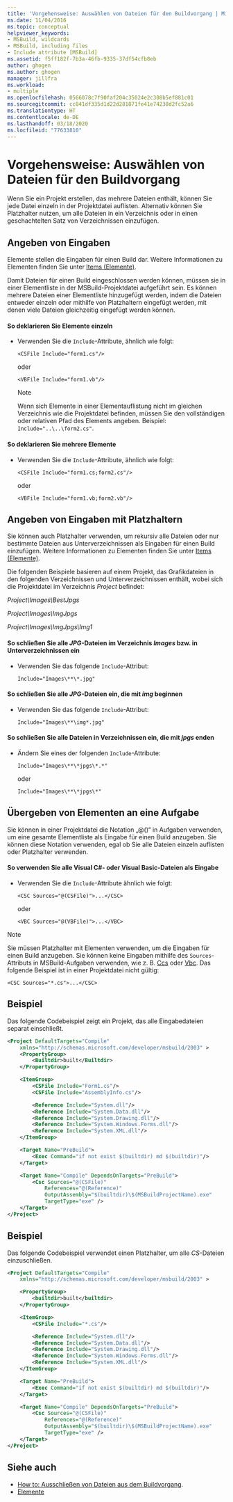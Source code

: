 ```yaml
---
title: 'Vorgehensweise: Auswählen von Dateien für den Buildvorgang | Microsoft-Dokumentation'
ms.date: 11/04/2016
ms.topic: conceptual
helpviewer_keywords:
- MSBuild, wildcards
- MSBuild, including files
- Include attribute [MSBuild]
ms.assetid: f5ff182f-7b3a-46fb-9335-37df54cfb8eb
author: ghogen
ms.author: ghogen
manager: jillfra
ms.workload:
- multiple
ms.openlocfilehash: 0566078c7f90faf204c35024e2c308b5ef881c01
ms.sourcegitcommit: cc841df335d1d22d281871fe41e74238d2fc52a6
ms.translationtype: HT
ms.contentlocale: de-DE
ms.lasthandoff: 03/18/2020
ms.locfileid: "77633810"
---
```

# <a name="how-to-select-the-files-to-build"></a>Vorgehensweise: Auswählen von Dateien für den Buildvorgang

Wenn Sie ein Projekt erstellen, das mehrere Dateien enthält, können Sie jede Datei einzeln in der Projektdatei auflisten. Alternativ können Sie Platzhalter nutzen, um alle Dateien in ein Verzeichnis oder in einen geschachtelten Satz von Verzeichnissen einzufügen.

## <a name="specify-inputs"></a>Angeben von Eingaben

Elemente stellen die Eingaben für einen Build dar. Weitere Informationen zu Elementen finden Sie unter [Items (Elemente)](../msbuild/msbuild-items.md).

Damit Dateien für einen Build eingeschlossen werden können, müssen sie in einer Elementliste in der MSBuild-Projektdatei aufgeführt sein. Es können mehrere Dateien einer Elementliste hinzugefügt werden, indem die Dateien entweder einzeln oder mithilfe von Platzhaltern eingefügt werden, mit denen viele Dateien gleichzeitig eingefügt werden können.

#### <a name="to-declare-items-individually"></a>So deklarieren Sie Elemente einzeln

- Verwenden Sie die `Include`-Attribute, ähnlich wie folgt:

    `<CSFile Include="form1.cs"/>`

    oder

    `<VBFile Include="form1.vb"/>`

    > [!NOTE]
    > Wenn sich Elemente in einer Elementauflistung nicht im gleichen Verzeichnis wie die Projektdatei befinden, müssen Sie den vollständigen oder relativen Pfad des Elements angeben. Beispiel: `Include="..\..\form2.cs"`.

#### <a name="to-declare-multiple-items"></a>So deklarieren Sie mehrere Elemente

- Verwenden Sie die `Include`-Attribute, ähnlich wie folgt:

    `<CSFile Include="form1.cs;form2.cs"/>`

    oder

    `<VBFile Include="form1.vb;form2.vb"/>`

## <a name="specify-inputs-with-wildcards"></a>Angeben von Eingaben mit Platzhaltern

Sie können auch Platzhalter verwenden, um rekursiv alle Dateien oder nur bestimmte Dateien aus Unterverzeichnissen als Eingaben für einen Build einzufügen. Weitere Informationen zu Elementen finden Sie unter [Items (Elemente)](../msbuild/msbuild-items.md).

Die folgenden Beispiele basieren auf einem Projekt, das Grafikdateien in den folgenden Verzeichnissen und Unterverzeichnissen enthält, wobei sich die Projektdatei im Verzeichnis *Project* befindet:

*Project\Images\BestJpgs*

*Project\Images\ImgJpgs*

*Project\Images\ImgJpgs\Img1*

#### <a name="to-include-all-jpg-files-in-the-images-directory-and-subdirectories"></a>So schließen Sie alle *JPG*-Dateien im Verzeichnis *Images* bzw. in Unterverzeichnissen ein

- Verwenden Sie das folgende `Include`-Attribut:

    `Include="Images\**\*.jpg"`

#### <a name="to-include-all-jpg-files-starting-with-img"></a>So schließen Sie alle *JPG*-Dateien ein, die mit *img* beginnen

- Verwenden Sie das folgende `Include`-Attribut:

    `Include="Images\**\img*.jpg"`

#### <a name="to-include-all-files-in-directories-with-names-ending-in-jpgs"></a>So schließen Sie alle Dateien in Verzeichnissen ein, die mit *jpgs* enden

- Ändern Sie eines der folgenden `Include`-Attribute:

    `Include="Images\**\*jpgs\*.*"`

    oder

    `Include="Images\**\*jpgs\*"`

## <a name="pass-items-to-a-task"></a>Übergeben von Elementen an eine Aufgabe

Sie können in einer Projektdatei die Notation „@()“ in Aufgaben verwenden, um eine gesamte Elementliste als Eingabe für einen Build anzugeben. Sie können diese Notation verwenden, egal ob Sie alle Dateien einzeln auflisten oder Platzhalter verwenden.

#### <a name="to-use-all-visual-c-or-visual-basic-files-as-inputs"></a>So verwenden Sie alle Visual C#- oder Visual Basic-Dateien als Eingabe

- Verwenden Sie die `Include`-Attribute ähnlich wie folgt:

    `<CSC Sources="@(CSFile)">...</CSC>`

    oder

    `<VBC Sources="@(VBFile)">...</VBC>`

> [!NOTE]
> Sie müssen Platzhalter mit Elementen verwenden, um die Eingaben für einen Build anzugeben. Sie können keine Eingaben mithilfe des `Sources`-Attributs in MSBuild-Aufgaben verwenden, wie z. B. [Ccs](../msbuild/csc-task.md) oder [Vbc](../msbuild/vbc-task.md). Das folgende Beispiel ist in einer Projektdatei nicht gültig:
>
> `<CSC Sources="*.cs">...</CSC>`

## <a name="example"></a>Beispiel

Das folgende Codebeispiel zeigt ein Projekt, das alle Eingabedateien separat einschließt.

```xml
<Project DefaultTargets="Compile"
    xmlns="http://schemas.microsoft.com/developer/msbuild/2003" >
    <PropertyGroup>
        <Builtdir>built</Builtdir>
    </PropertyGroup>

    <ItemGroup>
        <CSFile Include="Form1.cs"/>
        <CSFile Include="AssemblyInfo.cs"/>

        <Reference Include="System.dll"/>
        <Reference Include="System.Data.dll"/>
        <Reference Include="System.Drawing.dll"/>
        <Reference Include="System.Windows.Forms.dll"/>
        <Reference Include="System.XML.dll"/>
    </ItemGroup>

    <Target Name="PreBuild">
        <Exec Command="if not exist $(builtdir) md $(builtdir)"/>
    </Target>

    <Target Name="Compile" DependsOnTargets="PreBuild">
        <Csc Sources="@(CSFile)"
            References="@(Reference)"
            OutputAssembly="$(builtdir)\$(MSBuildProjectName).exe"
            TargetType="exe" />
    </Target>
</Project>
```

## <a name="example"></a>Beispiel

Das folgende Codebeispiel verwendet einen Platzhalter, um alle *CS*-Dateien einzuschließen.

```xml
<Project DefaultTargets="Compile"
    xmlns="http://schemas.microsoft.com/developer/msbuild/2003" >

    <PropertyGroup>
        <builtdir>built</builtdir>
    </PropertyGroup>

    <ItemGroup>
        <CSFile Include="*.cs"/>

        <Reference Include="System.dll"/>
        <Reference Include="System.Data.dll"/>
        <Reference Include="System.Drawing.dll"/>
        <Reference Include="System.Windows.Forms.dll"/>
        <Reference Include="System.XML.dll"/>
    </ItemGroup>

    <Target Name="PreBuild">
        <Exec Command="if not exist $(builtdir) md $(builtdir)"/>
    </Target>

    <Target Name="Compile" DependsOnTargets="PreBuild">
        <Csc Sources="@(CSFile)"
            References="@(Reference)"
            OutputAssembly="$(builtdir)\$(MSBuildProjectName).exe"
            TargetType="exe" />
    </Target>
</Project>
```

## <a name="see-also"></a>Siehe auch

- [How to: Ausschließen von Dateien aus dem Buildvorgang](../msbuild/how-to-exclude-files-from-the-build.md).
- [Elemente](../msbuild/msbuild-items.md)
